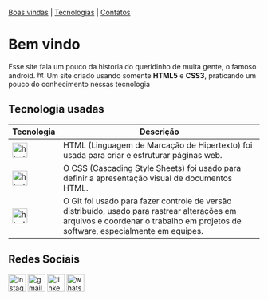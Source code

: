 [Boas vindas](#bem-vindo) |
[Tecnologias](#tecnologia-usadas) |
[Contatos](#redes-sociais)

# Bem vindo

Esse site fala um pouco da historia do queridinho de muita gente, o famoso android. <img src="https://cdn.jsdelivr.net/gh/devicons/devicon/icons/android/android-original.svg" height="15" alt="html5 logo"  />
Um site criado usando somente **HTML5** e **CSS3**, praticando um pouco do conhecimento nessas tecnologia

## Tecnologia usadas 

Tecnologia  |  Descrição
------------|-----------
<img src="https://cdn.jsdelivr.net/gh/devicons/devicon/icons/html5/html5-original.svg" height="30" alt="html5 logo"  /> | HTML (Linguagem de Marcação de Hipertexto) foi  usada para criar e estruturar páginas web.
<img src="https://cdn.jsdelivr.net/gh/devicons/devicon/icons/css3/css3-original.svg" height="30" alt="html5 logo"  /> | O CSS (Cascading Style Sheets) foi usado para definir a apresentação visual de documentos HTML. 
<img src="https://cdn.jsdelivr.net/gh/devicons/devicon/icons/git/git-original.svg" height="30" alt="html5 logo"  /> | O Git foi usado para fazer controle de versão distribuído, usado para rastrear alterações em arquivos e coordenar o trabalho em projetos de software, especialmente em equipes.

## Redes Sociais

<div align="left">
  <img src="https://img.shields.io/static/v1?message=Instagram&logo=instagram&label=&color=E4405F&logoColor=white&labelColor=&style=for-the-badge" height="35" alt="instagram logo"  />
  <img src="https://img.shields.io/static/v1?message=Gmail&logo=gmail&label=&color=D14836&logoColor=white&labelColor=&style=for-the-badge" height="35" alt="gmail logo"  />
  <img src="https://img.shields.io/static/v1?message=LinkedIn&logo=linkedin&label=&color=0077B5&logoColor=white&labelColor=&style=for-the-badge" height="35" alt="linkedin logo"  />
  <img src="https://img.shields.io/static/v1?message=Whatsapp&logo=whatsapp&label=&color=25D366&logoColor=white&labelColor=&style=for-the-badge" height="35" alt="whatsapp logo"  />
</div>
